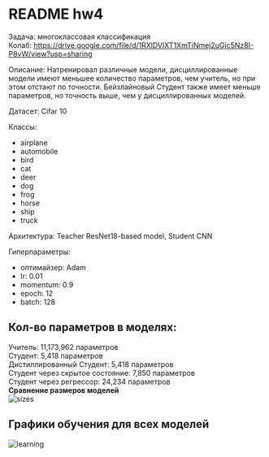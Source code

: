 # README hw4

Задача: многоклассовая классификация  
Колаб: https://drive.google.com/file/d/1RXlDVIXT1XmTiNmej2uGjc5Nz8I-P8vW/view?usp=sharing

Описание: Натренировал различные модели, дисциллированные модели имеют меньшее количество параметров, чем учитель, но при этом отстают по точности. Бейзлайновый Студент также имеет меньше параметров, но точность выше, чем у дисциллированных моделей.

Датасет: Cifar 10  

Классы:  
- airplane   
- automobile  
- bird  
- cat  
- deer  
- dog  
- frog  
- horse  
- ship  
- truck  
  
Архитектура: Teacher ResNet18-based model, Student CNN 
  
Гиперпараметры:   
- оптимайзер: Adam  
- lr: 0.01  
- momentum: 0.9  
- epoch: 12  
- batch: 128  
  
## Кол-во параметров в моделях:  
Учитель: 11,173,962 параметров  
Студент: 5,418 параметров  
Дистиллированный Студент: 5,418 параметров  
Студент через скрытое состояние: 7,850 параметров  
Студент через регрессор: 24,234 параметров  
**Сравнение размеров моделей**  
![sizes](https://i.ibb.co/m5xSQ37z/model-sizes-1.png)  


## Графики обучения для всех моделей  
![learning](https://i.ibb.co/m5dDLJwb/training-curves-3.png)  

